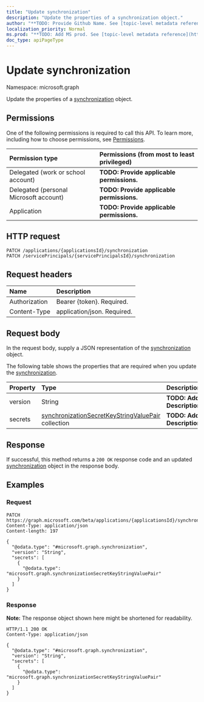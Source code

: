 ```yaml
---
title: "Update synchronization"
description: "Update the properties of a synchronization object."
author: "**TODO: Provide Github Name. See [topic-level metadata reference](https://msgo.azurewebsites.net/add/document/guidelines/metadata.html#topic-level-metadata)**"
localization_priority: Normal
ms.prod: "**TODO: Add MS prod. See [topic-level metadata reference](https://msgo.azurewebsites.net/add/document/guidelines/metadata.html#topic-level-metadata)**"
doc_type: apiPageType
---
```


# Update synchronization
Namespace: microsoft.graph

Update the properties of a [synchronization](../resources/synchronization-synchronization.md) object.

## Permissions
One of the following permissions is required to call this API. To learn more, including how to choose permissions, see [Permissions](/graph/permissions-reference).

|Permission type|Permissions (from most to least privileged)|
|:---|:---|
|Delegated (work or school account)|**TODO: Provide applicable permissions.**|
|Delegated (personal Microsoft account)|**TODO: Provide applicable permissions.**|
|Application|**TODO: Provide applicable permissions.**|

## HTTP request

<!-- {
  "blockType": "ignored"
}
-->
``` http
PATCH /applications/{applicationsId}/synchronization
PATCH /servicePrincipals/{servicePrincipalsId}/synchronization
```

## Request headers
|Name|Description|
|:---|:---|
|Authorization|Bearer {token}. Required.|
|Content-Type|application/json. Required.|

## Request body
In the request body, supply a JSON representation of the [synchronization](../resources/synchronization-synchronization.md) object.

The following table shows the properties that are required when you update the [synchronization](../resources/synchronization-synchronization.md).

|Property|Type|Description|
|:---|:---|:---|
|version|String|**TODO: Add Description**|
|secrets|[synchronizationSecretKeyStringValuePair](../resources/synchronization-synchronizationsecretkeystringvaluepair.md) collection|**TODO: Add Description**|



## Response

If successful, this method returns a `200 OK` response code and an updated [synchronization](../resources/synchronization-synchronization.md) object in the response body.

## Examples

### Request
<!-- {
  "blockType": "request",
  "name": "update_synchronization"
}
-->
``` http
PATCH https://graph.microsoft.com/beta/applications/{applicationsId}/synchronization
Content-Type: application/json
Content-length: 197

{
  "@odata.type": "#microsoft.graph.synchronization",
  "version": "String",
  "secrets": [
    {
      "@odata.type": "microsoft.graph.synchronizationSecretKeyStringValuePair"
    }
  ]
}
```


### Response
**Note:** The response object shown here might be shortened for readability.
<!-- {
  "blockType": "response",
  "truncated": true
}
-->
``` http
HTTP/1.1 200 OK
Content-Type: application/json

{
  "@odata.type": "#microsoft.graph.synchronization",
  "version": "String",
  "secrets": [
    {
      "@odata.type": "microsoft.graph.synchronizationSecretKeyStringValuePair"
    }
  ]
}
```

